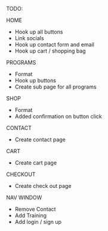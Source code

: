 TODO:

HOME

- Hook up all buttons
- Link socials
- Hook up contact form and email
- Hook up cart / shopping bag

PROGRAMS

- Format
- Hook up buttons
- Create sub page for all programs

SHOP

- Format
- Added confirmation on button click

CONTACT

- Create contact page

CART

- Create cart page

CHECKOUT

- Create check out page

NAV WINDOW

- Remove Contact
- Add Training
- Add login / sign up
